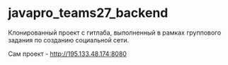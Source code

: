 # javapro_teams27_backend

Клонированный проект с гитлаба, выполненный в рамках группового задания по созданию социальной сети.

Сам проект - http://195.133.48.174:8080
